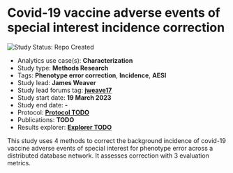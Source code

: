 Covid-19 vaccine adverse events of special interest incidence correction
========================================================================

<img src="https://img.shields.io/badge/Study%20Status-Repo%20Created-lightgray.svg" alt="Study Status: Repo Created">

- Analytics use case(s): **Characterization**
- Study type: **Methods Research**
- Tags: **Phenotype error correction**, **Incidence**, **AESI**
- Study lead: **James Weaver**
- Study lead forums tag: **[jweave17](https://forums.ohdsi.org/u/jweave17)**
- Study start date: **19 March 2023**
- Study end date: **-**
- Protocol: **[Protocol TODO](https://data.ohdsi.org)**
- Publications: **TODO**
- Results explorer: **[Explorer TODO](https://data.ohdsi.org)**

This study uses 4 methods to correct the background incidence of covid-19 vaccine adverse events of special interest for phenotype error across a distributed database network. It assesses correction with 3 evaluation metrics.
